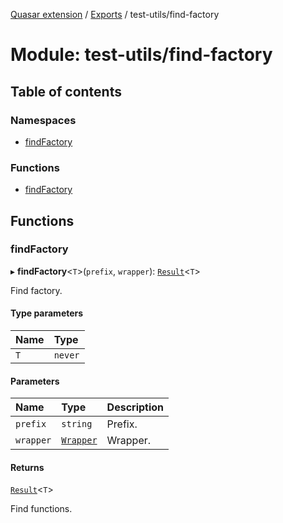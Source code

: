 [Quasar extension](../index.md) / [Exports](../modules.md) / test-utils/find-factory

# Module: test-utils/find-factory

## Table of contents

### Namespaces

- [findFactory](test_utils_find_factory.findFactory.md)

### Functions

- [findFactory](test_utils_find_factory.md#findfactory)

## Functions

### findFactory

▸ **findFactory**<`T`\>(`prefix`, `wrapper`): [`Result`](../interfaces/test_utils_find_factory.findFactory.Result.md)<`T`\>

Find factory.

#### Type parameters

| Name | Type |
| :------ | :------ |
| `T` | `never` |

#### Parameters

| Name | Type | Description |
| :------ | :------ | :------ |
| `prefix` | `string` | Prefix. |
| `wrapper` | [`Wrapper`](test_utils_core.md#wrapper) | Wrapper. |

#### Returns

[`Result`](../interfaces/test_utils_find_factory.findFactory.Result.md)<`T`\>

Find functions.
